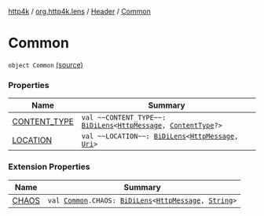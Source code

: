 [http4k](../../../index.md) / [org.http4k.lens](../../index.md) / [Header](../index.md) / [Common](./index.md)

# Common

`object Common` [(source)](https://github.com/http4k/http4k/blob/master/http4k-core/src/main/kotlin/org/http4k/lens/header.kt#L28)

### Properties

| Name | Summary |
|---|---|
| [CONTENT_TYPE](-c-o-n-t-e-n-t_-t-y-p-e.md) | `val ~~CONTENT_TYPE~~: `[`BiDiLens`](../../-bi-di-lens/index.md)`<`[`HttpMessage`](../../../org.http4k.core/-http-message/index.md)`, `[`ContentType`](../../../org.http4k.core/-content-type/index.md)`?>` |
| [LOCATION](-l-o-c-a-t-i-o-n.md) | `val ~~LOCATION~~: `[`BiDiLens`](../../-bi-di-lens/index.md)`<`[`HttpMessage`](../../../org.http4k.core/-http-message/index.md)`, `[`Uri`](../../../org.http4k.core/-uri/index.md)`>` |

### Extension Properties

| Name | Summary |
|---|---|
| [CHAOS](../../../org.http4k.chaos/-c-h-a-o-s.md) | `val `[`Common`](./index.md)`.CHAOS: `[`BiDiLens`](../../-bi-di-lens/index.md)`<`[`HttpMessage`](../../../org.http4k.core/-http-message/index.md)`, `[`String`](https://kotlinlang.org/api/latest/jvm/stdlib/kotlin/-string/index.html)`>` |
